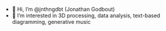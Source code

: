 - 👋 Hi, I’m @jnthngdbt (Jonathan Godbout)
- 👀 I’m interested in 3D processing, data analysis, text-based diagramming, generative music

<!---
jnthngdbt/jnthngdbt is a ✨ special ✨ repository because its `README.md` (this file) appears on your GitHub profile.
You can click the Preview link to take a look at your changes.
--->
